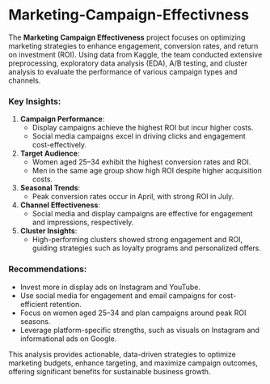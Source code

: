 # Marketing-Campaign-Effectivness
The **Marketing Campaign Effectiveness** project focuses on optimizing marketing strategies to enhance engagement, conversion rates, and return on investment (ROI). Using data from Kaggle, the team conducted extensive preprocessing, exploratory data analysis (EDA), A/B testing, and cluster analysis to evaluate the performance of various campaign types and channels.

### Key Insights:
1. **Campaign Performance**:
   - Display campaigns achieve the highest ROI but incur higher costs.
   - Social media campaigns excel in driving clicks and engagement cost-effectively.
2. **Target Audience**:
   - Women aged 25–34 exhibit the highest conversion rates and ROI.
   - Men in the same age group show high ROI despite higher acquisition costs.
3. **Seasonal Trends**:
   - Peak conversion rates occur in April, with strong ROI in July.
4. **Channel Effectiveness**:
   - Social media and display campaigns are effective for engagement and impressions, respectively.
5. **Cluster Insights**:
   - High-performing clusters showed strong engagement and ROI, guiding strategies such as loyalty programs and personalized offers.

### Recommendations:
- Invest more in display ads on Instagram and YouTube.
- Use social media for engagement and email campaigns for cost-efficient retention.
- Focus on women aged 25–34 and plan campaigns around peak ROI seasons.
- Leverage platform-specific strengths, such as visuals on Instagram and informational ads on Google.

This analysis provides actionable, data-driven strategies to optimize marketing budgets, enhance targeting, and maximize campaign outcomes, offering significant benefits for sustainable business growth.
